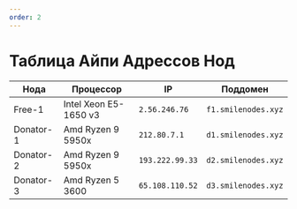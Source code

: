 ```yaml
---
order: 2
---
```



# Таблица Айпи Адрессов Нод

| Нода | Процессор | IP | Поддомен |
|---|---|---|---|
| Free-1 | Intel Xeon E5-1650 v3 | `2.56.246.76` | `f1.smilenodes.xyz` |
| Donator-1 | Amd Ryzen 9 5950x | `212.80.7.1` | `d1.smilenodes.xyz` |
| Donator-2 | Amd Ryzen 9 5950x | `193.222.99.33` | `d2.smilenodes.xyz` |
| Donator-3 | Amd Ryzen 5 3600 | `65.108.110.52` | `d3.smilenodes.xyz` |